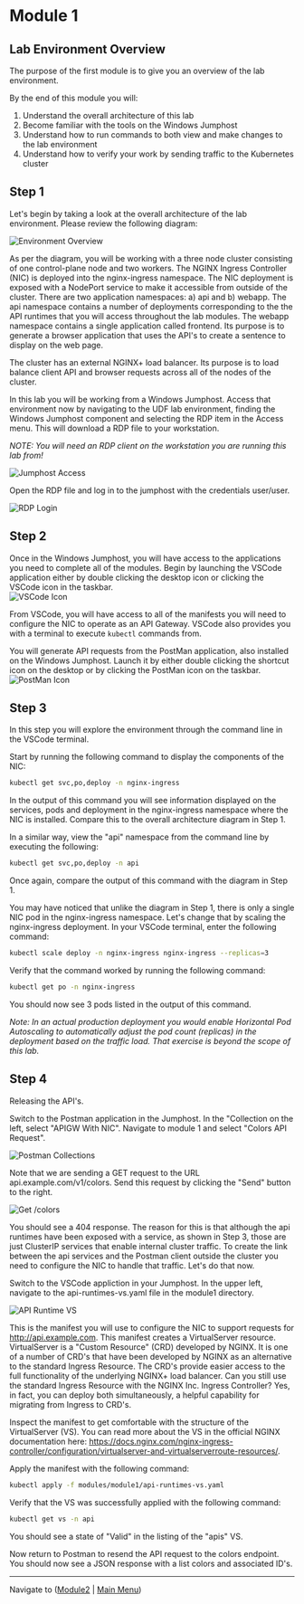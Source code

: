 # Module 1

## Lab Environment Overview

The purpose of the first module is to give you an overview of the lab environment.  

By the end of this module you will:

1. Understand the overall architecture of this lab
2. Become familiar with the tools on the Windows Jumphost
3. Understand how to run commands to both view and make changes to the lab environment
4. Understand how to verify your work by sending traffic to the Kubernetes cluster


## Step 1

Let's begin by taking a look at the overall architecture of the lab environment.  Please review the following diagram:

![Environment Overview](media/Agility%20UDF%20Environment.jpeg)

As per the diagram, you will be working with a three node cluster consisting of one control-plane node and two workers.  The NGINX Ingress Controller (NIC) is deployed into the nginx-ingress namespace.  The NIC deployment is exposed with a NodePort service to make it accessible from outside of the cluster.  There are two application namespaces:  a) api and b) webapp.  The api namespace contains a number of deployments corresponding to the the API runtimes that you will access throughout the lab modules.  The webapp namespace contains a single application called frontend.  Its purpose is to generate a browser application that uses the API's to create a sentence to display on the web page.

The cluster has an external NGINX+ load balancer.  Its purpose is to load balance client API and browser requests across all of the nodes of the cluster.  

In this lab you will be working from a Windows Jumphost.  Access that environment now by navigating to the UDF lab environment, finding the Windows Jumphost component and selecting the RDP item in the Access menu.  This will download a RDP file to your workstation.  

*NOTE:  You will need an RDP client on the workstation you are running this lab from!*

![Jumphost Access](media/win-jh-rdp-access.png)

Open the RDP file and log in to the jumphost with the credentials user/user.

![RDP Login](media/rdp-login.png)
## Step 2

Once in the Windows Jumphost, you will have access to the applications you need to complete all of the modules.  Begin by launching the VSCode application either by double clicking the desktop icon or clicking the VSCode icon in the taskbar.  
![VSCode Icon](media/vscode-icon.png)

From VSCode, you will have access to all of the manifests you will need to configure the NIC to operate as an API Gateway.  VSCode also provides you with a terminal to execute `kubectl` commands from.  

You will generate API requests from the PostMan application, also installed on the Windows Jumphost.  Launch it by either double clicking the shortcut icon on the desktop or by clicking the PostMan icon on the taskbar.  
![PostMan Icon](media/postman-icon.png)

## Step 3

In this step you will explore the environment through the command line in the VSCode terminal.

Start by running the following command to display the components of the NIC:

```bash
kubectl get svc,po,deploy -n nginx-ingress
```

In the output of this command you will see information displayed on the services, pods and deployment in the nginx-ingress namespace where the NIC is installed.  Compare this to the overall architecture diagram in Step 1.

In a similar way, view the "api" namespace from the command line by executing the following:

```bash
kubectl get svc,po,deploy -n api
```

Once again, compare the output of this command with the diagram in Step 1.  

You may have noticed that unlike the diagram in Step 1, there is only a single NIC pod in the nginx-ingress namespace.  Let's change that by scaling the nginx-ingress deployment.  In your VSCode terminal, enter the following command:

```bash
kubectl scale deploy -n nginx-ingress nginx-ingress --replicas=3
```
Verify that the command worked by running the following command:

```bash
kubectl get po -n nginx-ingress
```
You should now see 3 pods listed in the output of this command.  

*Note:  In an actual production deployment you would enable Horizontal Pod Autoscaling to automatically adjust the pod count (replicas) in the deployment based on the traffic load.  That exercise is beyond the scope of this lab.*  

## Step 4

Releasing the API's.

Switch to the Postman application in the Jumphost.  In the "Collection on the left, select "APIGW With NIC". Navigate to module 1 and select "Colors API Request". 

![Postman Collections](media/postman-collections.png)

Note that we are sending a GET request to the URL api.example.com/v1/colors.  Send this request by clicking the "Send" button to the right.  

![Get /colors](media/postman-send-get.png)

You should see a 404 response.  The reason for this is that although the api runtimes have been exposed with a service, as shown in Step 3, those are just ClusterIP services that enable internal cluster traffic.  To create the link between the api services and the Postman client outside the cluster you need to configure the NIC to handle that traffic.  Let's do that now.

Switch to the VSCode appliction in your Jumphost.  In the upper left, navigate to the api-runtimes-vs.yaml file in the module1 directory.  

![API Runtime VS](media/vscode-api-vs.png)

This is the manifest you will use to configure the NIC to support requests for http://api.example.com.  This manifest creates a VirtualServer resource.  VirtualServer is a "Custom Resource" (CRD) developed by NGINX.  It is one of a number of CRD's that have been developed by NGINX as an alternative to the standard Ingress Resource.  The CRD's provide easier access to the full functionality of the underlying NGINX+ load balancer.  Can you still use the standard Ingress Resource with the NGINX Inc. Ingress Controller?  Yes, in fact, you can deploy both simultaneously, a helpful capability for migrating from Ingress to CRD's.  

Inspect the manifest to get comfortable with the structure of the VirtualServer (VS).  You can read more about the VS in the official NGINX documentation here:  https://docs.nginx.com/nginx-ingress-controller/configuration/virtualserver-and-virtualserverroute-resources/.  

Apply the manifest with the following command:

```bash
kubectl apply -f modules/module1/api-runtimes-vs.yaml
```

Verify that the VS was successfully applied with the following command:

```bash
kubectl get vs -n api 
```

You should see a state of "Valid" in the listing of the "apis" VS.

Now return to Postman to resend the API request to the colors endpoint.  You should now see a JSON response with a list colors and associated ID's.  

-------------

Navigate to ([Module2](../module2/readme.md) | [Main Menu](../README.md))
